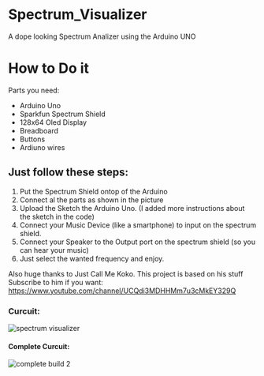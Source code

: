 # Spectrum_Visualizer
A dope looking Spectrum Analizer using the Arduino UNO
# How to Do it
Parts you need:
* Arduino Uno
* Sparkfun Spectrum Shield
* 128x64 Oled Display
* Breadboard
* Buttons
* Ardiuno wires

## Just follow these steps:
1. Put the Spectrum Shield ontop of the Arduino
2. Connect al the parts as shown in the picture
3. Upload the Sketch the Arduino Uno. (I added more instructions about the sketch in the code)
4. Connect your Music Device (like a smartphone) to input on the spectrum shield.
5. Connect your Speaker to the Output port on the spectrum shield (so you can hear your music)
6. Just select the wanted frequency and enjoy.

Also huge thanks to Just Call Me Koko. This project is based on his stuff
Subscribe to him if you want: https://www.youtube.com/channel/UCQdi3MDHHMm7u3cMkEY329Q

### Curcuit:
![spectrum visualizer](https://user-images.githubusercontent.com/46902616/51494418-e2563800-1db8-11e9-8da7-0b7f9ca24033.PNG)

#### Complete Curcuit:
![complete build 2](https://user-images.githubusercontent.com/46902616/51494527-319c6880-1db9-11e9-9a52-4e962b5fdaa4.jpg)
